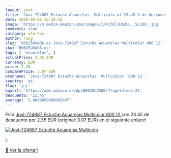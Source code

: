 ```yaml
---
layout: post
title: 'Jovi-724987 Estuche Acuarelas  Multicolo al 23.45 % de descuento'
date: 2020-04-05 13:18:42
image: 'https://m.media-amazon.com/images/I/417ElJUAZLL._SL200_.jpg'
comments: true
category: ofertas
author: ring
slug: 'B0025UVAQ6-es Jovi-724987 Estuche Acuarelas Multicolor 800 12'
sku: 'B0025UVAQ6-es'
tags: [ 'acuarelas', ]
actualPrice: 2.35 EUR
currency: EUR
price: 2.35
comparePrice: 3.07 EUR
prodname: 'Jovi-724987 Estuche Acuarelas  Multicolor  800 12 '
country: 'es'
flag: '🇪🇸'
buyurl: 'https://www.amazon.es/dp/B0025UVAQ6/?tag=tolees-21'
descuento: '23.45'
average: '2.8899999999999997'
---
```


Está [Jovi-724987 Estuche Acuarelas  Multicolor  800 12 ](https://www.amazon.es/dp/B0025UVAQ6/?tag=tolees-21) con 23.45 de descuento por 2.35 EUR (original: 3.07 EUR) en el siguiente enlace!

[![Jovi-724987 Estuche Acuarelas  Multicolo](https://m.media-amazon.com/images/I/417ElJUAZLL._SL200_.jpg)](https://www.amazon.es/dp/B0025UVAQ6/?tag=tolees-21)

ℹ️:


[🛒 Ver la oferta!!](https://www.amazon.es/dp/B0025UVAQ6/?tag=tolees-21)
